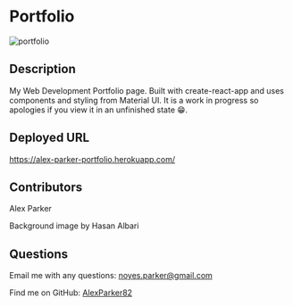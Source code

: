 # Portfolio

![portfolio](https://user-images.githubusercontent.com/82096138/151716456-b14691ae-edef-453f-a733-56dc4c981415.png)

## Description
My Web Development Portfolio page.  Built with create-react-app and uses components and styling from Material UI.  It is a work in progress so apologies if you view it in an unfinished state 😁.

## Deployed URL
https://alex-parker-portfolio.herokuapp.com/

## Contributors
Alex Parker

Background image by Hasan Albari

## Questions

Email me with any questions: noyes.parker@gmail.com

Find me on GitHub: [AlexParker82](https://github.com/AlexParker82)
